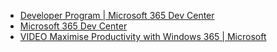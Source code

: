 - [Developer Program | Microsoft 365 Dev Center](https://developer.microsoft.com/en-us/microsoft-365/dev-program)
- [Microsoft 365 Dev Center](https://developer.microsoft.com/en-us/microsoft-365/profile?source=transaction-welcome-email)
- [VIDEO Maximise Productivity with Windows 365 | Microsoft](https://info.microsoft.com/ww-thankyou-maximize-productivity-and-efficiency-with-windows-in-the-cloud.html?LCID=EN-GB&ocid=eml_pg396188_gdc_comm_mw)